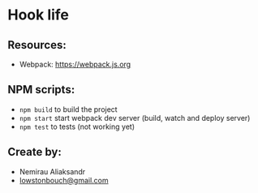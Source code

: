 # Hook life

## Resources:
- Webpack: https://webpack.js.org

## NPM scripts: 
- ```npm build``` to build the project
- ```npm start``` start webpack dev server (build, watch and deploy server)
- ```npm test``` to tests (not working yet)

## Create by: 
- Nemirau Aliaksandr
- lowstonbouch@gmail.com

